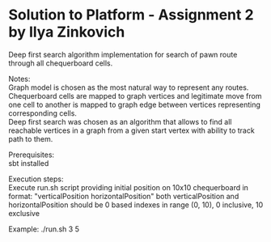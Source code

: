 # Solution to Platform - Assignment 2 by Ilya Zinkovich

Deep first search algorithm implementation for search of pawn route through all chequerboard cells. 

Notes:  
Graph model is chosen as the most natural way to represent any routes.  
Chequerboard cells are mapped to graph vertices and legitimate move from one cell to another 
is mapped to graph edge between vertices representing corresponding cells.  
Deep first search was chosen as an algorithm that allows to find all reachable vertices in a graph
from a given start vertex with ability to track path to them.  

Prerequisites:  
sbt installed

Execution steps:  
Execute run.sh script providing initial position on 10x10 chequerboard 
in format: "verticalPosition horizontalPosition"
both verticalPosition and horizontalPosition should be 0 based indexes in range (0, 10),
0 inclusive, 10 exclusive

Example: ./run.sh 3 5